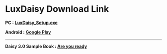 # LuxDaisy Download Link



**PC : [LuxDaisy_Setup.exe](https://drive.google.com/open?id=1PKuCUXn_tZ44CTCUdGApUQFSkO3O3B_y)**

**Android : [Google Play](https://play.google.com/store/apps/details?id=siloam.app.luxdaisy_int)**




***

**Daisy 3.0 Sample Book : [Are you ready](https://dl.daisy.org/samples/3full-text-full-audio/are-you-ready-z3986.zip)**
